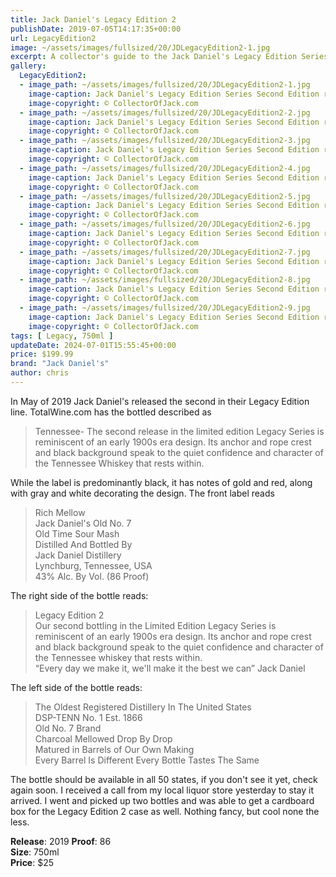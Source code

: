 ```yaml
---
title: Jack Daniel's Legacy Edition 2
publishDate: 2019-07-05T14:17:35+00:00
url: LegacyEdition2
image: ~/assets/images/fullsized/20/JDLegacyEdition2-1.jpg
excerpt: A collector's guide to the Jack Daniel's Legacy Edition Series Second Edition release, the red and black label
gallery:
  LegacyEdition2:
  - image_path: ~/assets/images/fullsized/20/JDLegacyEdition2-1.jpg
    image-caption: Jack Daniel's Legacy Edition Series Second Edition release, the red and black label
    image-copyright: © CollectorOfJack.com
  - image_path: ~/assets/images/fullsized/20/JDLegacyEdition2-2.jpg
    image-caption: Jack Daniel's Legacy Edition Series Second Edition release, the red and black label
    image-copyright: © CollectorOfJack.com
  - image_path: ~/assets/images/fullsized/20/JDLegacyEdition2-3.jpg
    image-caption: Jack Daniel's Legacy Edition Series Second Edition release, the red and black label
    image-copyright: © CollectorOfJack.com
  - image_path: ~/assets/images/fullsized/20/JDLegacyEdition2-4.jpg
    image-caption: Jack Daniel's Legacy Edition Series Second Edition release, the red and black label
    image-copyright: © CollectorOfJack.com
  - image_path: ~/assets/images/fullsized/20/JDLegacyEdition2-5.jpg
    image-caption: Jack Daniel's Legacy Edition Series Second Edition release, the red and black label
    image-copyright: © CollectorOfJack.com
  - image_path: ~/assets/images/fullsized/20/JDLegacyEdition2-6.jpg
    image-caption: Jack Daniel's Legacy Edition Series Second Edition release, the red and black label
    image-copyright: © CollectorOfJack.com
  - image_path: ~/assets/images/fullsized/20/JDLegacyEdition2-7.jpg
    image-caption: Jack Daniel's Legacy Edition Series Second Edition release, the red and black label
    image-copyright: © CollectorOfJack.com
  - image_path: ~/assets/images/fullsized/20/JDLegacyEdition2-8.jpg
    image-caption: Jack Daniel's Legacy Edition Series Second Edition release, the red and black label
    image-copyright: © CollectorOfJack.com
  - image_path: ~/assets/images/fullsized/20/JDLegacyEdition2-9.jpg
    image-caption: Jack Daniel's Legacy Edition Series Second Edition release, the red and black label
    image-copyright: © CollectorOfJack.com
tags: [ Legacy, 750ml ]
updateDate: 2024-07-01T15:55:45+00:00
price: $199.99
brand: "Jack Daniel's"
author: chris
---
```

In May of 2019 Jack Daniel's released the second in their Legacy Edition line. TotalWine.com has the bottled described as

> Tennessee- The second release in the limited edition Legacy Series is reminiscent of an early 1900s era design. Its anchor and rope crest and black background speak to the quiet confidence and character of the Tennessee Whiskey that rests within.

While the label is predominantly black, it has notes of gold and red, along with gray and white decorating the design. The front label reads

> Rich Mellow  
> Jack Daniel's Old No. 7  
> Old Time Sour Mash  
> Distilled And Bottled By  
> Jack Daniel Distillery  
> Lynchburg, Tennessee, USA  
> 43% Alc. By Vol. (86 Proof)  


The right side of the bottle reads:
> Legacy Edition 2  
> Our second bottling in the Limited Edition Legacy Series is reminiscent of an early 1900s era design. Its anchor and rope crest and black background speak to the quiet confidence and character of the Tennessee whiskey that rests within.  
> “Every day we make it, we'll make it the best we can”
> Jack Daniel

The left side of the bottle reads:
> The Oldest Registered Distillery In The United States  
> DSP-TENN No. 1 Est. 1866  
> Old No. 7 Brand  
> Charcoal Mellowed Drop By Drop  
> Matured in Barrels of Our Own Making  
> Every Barrel Is Different Every Bottle Tastes The Same

The bottle should be available in all 50 states, if you don't see it yet, check again soon. I received a call from my local liquor store yesterday to stay it arrived. I went and picked up two bottles and was able to get a cardboard box for the Legacy Edition 2 case as well. Nothing fancy, but cool none the less.


**Release**: 2019 
**Proof**: 86   
**Size**: 750ml  
**Price**: $25   

